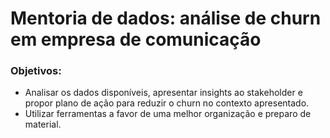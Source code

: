 # Mentoria de dados: análise de churn em empresa de comunicação

### Objetivos:
- Analisar os dados disponíveis, apresentar insights ao stakeholder e propor plano de ação para reduzir o churn no contexto apresentado.
- Utilizar ferramentas a favor de uma melhor organização e preparo de material.
